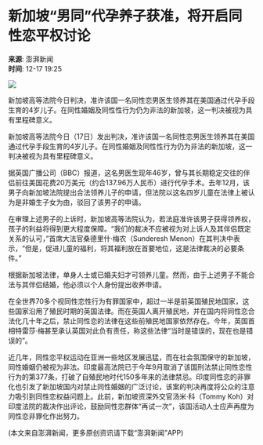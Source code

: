 # 新加坡“男同”代孕养子获准，将开启同性恋平权讨论

**来源**: 澎湃新闻  
**时间**: 12-17 19:25  

![](https://file.thepaper.cn/wap/v6/img/kb_zhaiyao.png) 

新加坡高等法院今日判决，准许该国一名同性恋男医生领养其在美国通过代孕手段生育的4岁儿子。在同性婚姻及同性性行为仍为非法的新加坡，这一判决被视为具有里程碑意义。

新加坡高等法院今日（17日）发出判决，准许该国一名同性恋男医生领养其在美国通过代孕手段生育的4岁儿子。在同性婚姻及同性性行为仍为非法的新加坡，这一判决被视为具有里程碑意义。

据英国广播公司（BBC）报道，这名男医生现年46岁，曾与其长期稳定交往的伴侣前往美国花费20万美元（约合137.96万人民币）进行代孕手术。去年12月，该男子向新加坡法院提出合法领养儿子的申请，但法院以这名四岁儿童在法律上被认为是非婚生子女为由，驳回了该男子的申请。

在审理上述男子的上诉时，新加坡高等法院认为，若法庭准许该男子获得领养权，孩子的利益将得到更大程度保障。“我们的裁决不应被视为对上诉人及其伴侣既定关系的认可，”首席大法官桑德里什·梅农（Sunderesh Menon）在其判决中表示，“但是，促进儿童的福利，将其福利放在首要地位，这是法律裁决的必要条件。”

根据新加坡法律，单身人士或已婚夫妇才可领养儿童。然而，由于上述男子不能合法与其伴侣结婚，他必须以个人身份提出收养申请。

在全世界70多个视同性恋性行为有罪国家中，超过一半是前英国殖民地国家，这些国家沿用了殖民时期的英国法律。而在英国人离开殖民地，并在国内将同性恋合法化几十年之后，禁止同性恋的法律在这些前殖民地国家依然存在。今年，英国首相特雷莎·梅甚至承认英国对此负有责任，称这些法律“当时是错误的，现在也是错误的”。

近几年，同性恋平权运动在亚洲一些地区发展迅猛，而在社会氛围保守的新加坡，同性婚姻仍被视为非法。印度最高法院已于今年9月取消了该国刑法禁止同性恋性行为的第377条，打破了自殖民地时代150多年来的法律禁忌。印度同性恋的非罪化也引发了新加坡国内对禁止同性婚姻的广泛讨论，该案的判决再度将公众的注意力吸引到同性恋权益问题上。此前，新加坡资深外交官汤米·科（Tommy Koh）对印度法院的裁决作出评论，鼓励同性恋群体“再试一次”，该国活动人士应声再度为同性恋非罪化作出努力。

(本文来自澎湃新闻，更多原创资讯请下载“澎湃新闻”APP)